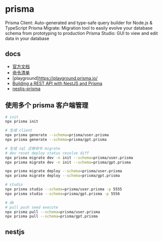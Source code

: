 # prisma

Prisma Client: Auto-generated and type-safe query builder for Node.js & TypeScript
Prisma Migrate: Migration tool to easily evolve your database schema from prototyping to production
Prisma Studio: GUI to view and edit data in your database

## docs

- [官方文档](https://www.prisma.io/docs/getting-started)
- [命令清单](https://fig.io/manual/prisma)
- [playground]https://playground.prisma.io/
- [Building a REST API with NestJS and Prisma](https://www.prisma.io/blog/nestjs-prisma-rest-api-7D056s1BmOL0)
- [nestjs-prisma](https://nestjs-prisma.dev/docs/installation/)

## 使用多个 prisma 客户端管理

```bash
# init
npx prisma init

# 生成 client
npx prisma generate --schema=prisma/user.prisma
npx prisma generate --schema=prisma/gpt.prisma

# 生成 sql 迁移命令 migrate
# dev reset deploy status resolve diff
npx prisma migrate dev -n init --schema=prisma/user.prisma
npx prisma migrate dev -n init --schema=prisma/gpt.prisma

npx prisma migrate deploy --schema=prisma/user.prisma
npx prisma migrate deploy --schema=prisma/gpt.prisma

# studio
npx prisma studio --schema=prisma/user.prisma -p 5555
npx prisma studio --schema=prisma/gpt.prisma -p 5556

# db
# pull push seed execute
npx prisma pull --schema=prisma/user.prisma
npx prisma pull --schema=prisma/gpt.prisma
```

## nestjs
